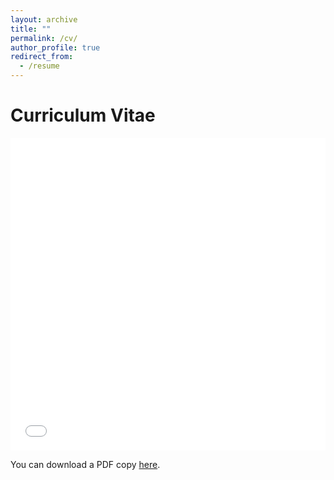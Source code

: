 ```yaml
---
layout: archive
title: ""
permalink: /cv/
author_profile: true
redirect_from:
  - /resume
---
```


# Curriculum Vitae

<iframe src="/files/pdf/YanLuo_CV.pdf" width="100%" height="500" frameborder="no" border="0" marginwidth="0" marginheight="0"></iframe>

You can download a PDF copy [here](/files/pdf/YanLuo_CV.pdf).
